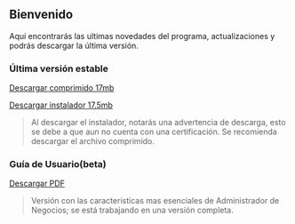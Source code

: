 ## Bienvenido

Aquí encontrarás las ultimas novedades del programa, actualizaciones y podrás descargar la última versión.

### Última versión estable
[Descargar comprimido 17mb](https://github.com/adnsware/administradordenegocios/raw/gh-pages/adn_setup.rar)

[Descargar instalador 17.5mb](https://github.com/adnsware/administradordenegocios/raw/gh-pages/adn_setup.exe)
>Al descargar el instalador, notarás una advertencia de descarga, esto se debe a que aun no cuenta con una certificación. Se recomienda descargar el archivo comprimido.

### Guía de Usuario(beta)
[Descargar PDF](https://github.com/adnsware/administradordenegocios/raw/gh-pages/Guia%20Administrador%20de%20Negocios.pdf)
>Versión con las caracteristicas mas esenciales de Administrador de Negocios; se está trabajando en una versión completa.
